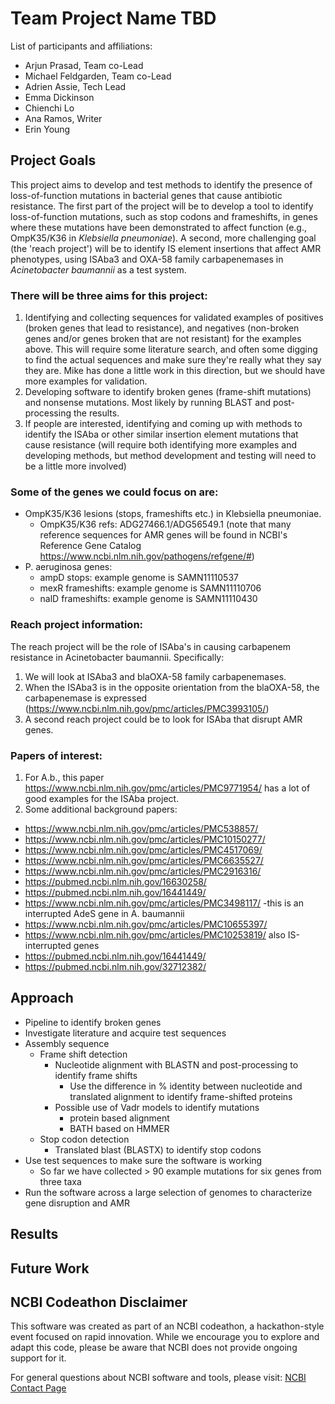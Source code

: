 # Team Project Name TBD

List of participants and affiliations:
- Arjun Prasad, Team co-Lead
- Michael Feldgarden, Team co-Lead
- Adrien Assie, Tech Lead
- Emma Dickinson
- Chienchi Lo
- Ana Ramos, Writer
- Erin Young

## Project Goals

This project aims to develop and test methods to identify the presence of loss-of-function mutations in bacterial genes that cause antibiotic resistance. The first part of the project will be to develop a tool to identify loss-of-function mutations, such as stop codons and frameshifts, in genes where these mutations have been demonstrated to affect function (e.g., OmpK35/K36 in _Klebsiella pneumoniae_). A second, more challenging goal (the 'reach project') will be to identify IS element insertions that affect AMR phenotypes, using ISAba3 and OXA-58 family carbapenemases in _Acinetobacter baumannii_ as a test system.

### There will be three aims for this project:

1. Identifying and collecting sequences for validated examples of positives (broken genes that lead to resistance), and negatives (non-broken genes and/or genes broken that are not resistant) for the examples above. This will require some literature search, and often some digging to find the actual sequences and make sure they're really what they say they are. Mike has done a little work in this direction, but we should have more examples for validation.
2. Developing software to identify broken genes (frame-shift mutations) and nonsense mutations. Most likely by running BLAST and post-processing the results.
3. If people are interested, identifying and coming up with methods to identify the ISAba or other similar insertion element mutations that cause resistance (will require both identifying more examples and developing methods, but method development and testing will need to be a little more involved)

### Some of the genes we could focus on are:

- OmpK35/K36 lesions (stops, frameshifts etc.) in Klebsiella pneumoniae.
  - OmpK35/K36 refs: ADG27466.1/ADG56549.1 (note that many reference sequences for AMR genes will be found in NCBI's Reference Gene Catalog https://www.ncbi.nlm.nih.gov/pathogens/refgene/#)
- P. aeruginosa genes: 
  - ampD stops: example genome is SAMN11110537
  - mexR frameshifts: example genome is SAMN11110706
  - nalD frameshifts: example genome is SAMN11110430

### Reach project information:

The reach project will be the role of ISAba's in causing carbapenem resistance in Acinetobacter baumannii.  Specifically:

1. We will look at ISAba3 and blaOXA-58 family carbapenemases.
2. When the ISAba3 is in the opposite orientation from the blaOXA-58, the carbapenemase is expressed (https://www.ncbi.nlm.nih.gov/pmc/articles/PMC3993105/)
3. A second reach project could be to look for ISAba that disrupt AMR genes.

### Papers of interest:

1. For A.b., this paper https://www.ncbi.nlm.nih.gov/pmc/articles/PMC9771954/ has a lot of good examples for the ISAba project.
2. Some additional background papers:
  - https://www.ncbi.nlm.nih.gov/pmc/articles/PMC538857/
  - https://www.ncbi.nlm.nih.gov/pmc/articles/PMC10150277/
  - https://www.ncbi.nlm.nih.gov/pmc/articles/PMC4517069/
  - https://www.ncbi.nlm.nih.gov/pmc/articles/PMC6635527/
  - https://www.ncbi.nlm.nih.gov/pmc/articles/PMC2916316/
  - https://pubmed.ncbi.nlm.nih.gov/16630258/
  - https://pubmed.ncbi.nlm.nih.gov/16441449/
  - https://www.ncbi.nlm.nih.gov/pmc/articles/PMC3498117/ -this is an interrupted AdeS gene in A. baumannii
  - https://www.ncbi.nlm.nih.gov/pmc/articles/PMC10655397/
  - https://www.ncbi.nlm.nih.gov/pmc/articles/PMC10253819/ also IS-interrupted genes
  - https://pubmed.ncbi.nlm.nih.gov/16441449/
  - https://pubmed.ncbi.nlm.nih.gov/32712382/

## Approach

- Pipeline to identify broken genes
- Investigate literature and acquire test sequences
- Assembly sequence
	- Frame shift detection
		- Nucleotide alignment with BLASTN and post-processing to identify frame shifts
  			- Use the difference in % identity between nucleotide and translated alignment to identify frame-shifted proteins
		- Possible use of Vadr models to identify mutations 
			- protein based alignment
			- BATH based on HMMER
	- Stop codon detection
		- Translated blast (BLASTX) to identify stop codons
- Use test sequences to make sure the software is working
    - So far we have collected > 90 example mutations for six genes from three taxa
- Run the software across a large selection of genomes to characterize gene disruption and AMR

## Results

## Future Work

## NCBI Codeathon Disclaimer
This software was created as part of an NCBI codeathon, a hackathon-style event focused on rapid innovation. While we encourage you to explore and adapt this code, please be aware that NCBI does not provide ongoing support for it.

For general questions about NCBI software and tools, please visit: [NCBI Contact Page](https://www.ncbi.nlm.nih.gov/home/about/contact/)

